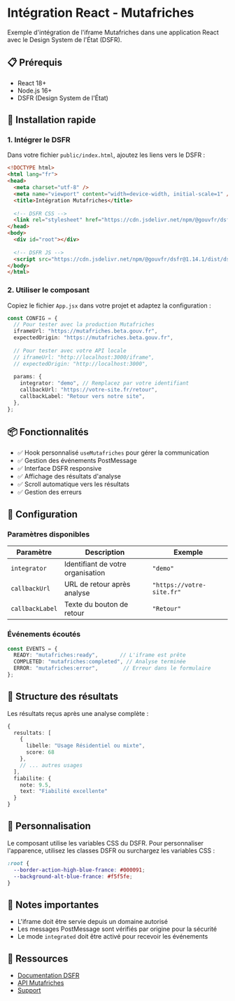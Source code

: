 # Intégration React - Mutafriches

Exemple d'intégration de l'iframe Mutafriches dans une application React avec le Design System de l'État (DSFR).

## 📋 Prérequis

- React 18+
- Node.js 16+
- DSFR (Design System de l'État)

## 🚀 Installation rapide

### 1. Intégrer le DSFR

Dans votre fichier `public/index.html`, ajoutez les liens vers le DSFR :

```html
<!DOCTYPE html>
<html lang="fr">
<head>
  <meta charset="utf-8" />
  <meta name="viewport" content="width=device-width, initial-scale=1" />
  <title>Intégration Mutafriches</title>
  
  <!-- DSFR CSS -->
  <link rel="stylesheet" href="https://cdn.jsdelivr.net/npm/@gouvfr/dsfr@1.14.1/dist/dsfr.min.css">
</head>
<body>
  <div id="root"></div>
  
  <!-- DSFR JS -->
  <script src="https://cdn.jsdelivr.net/npm/@gouvfr/dsfr@1.14.1/dist/dsfr.min.js"></script>
</body>
</html>
```

### 2. Utiliser le composant

Copiez le fichier `App.jsx` dans votre projet et adaptez la configuration :

```typescript
const CONFIG = {
  // Pour tester avec la production Mutafriches
  iframeUrl: "https://mutafriches.beta.gouv.fr",
  expectedOrigin: "https://mutafriches.beta.gouv.fr",
  
  // Pour tester avec votre API locale
  // iframeUrl: "http://localhost:3000/iframe",
  // expectedOrigin: "http://localhost:3000",
  
  params: {
    integrator: "demo", // Remplacez par votre identifiant
    callbackUrl: "https://votre-site.fr/retour",
    callbackLabel: "Retour vers notre site",
  },
};
```

## 📦 Fonctionnalités

- ✅ Hook personnalisé `useMutafriches` pour gérer la communication
- ✅ Gestion des événements PostMessage
- ✅ Interface DSFR responsive
- ✅ Affichage des résultats d'analyse
- ✅ Scroll automatique vers les résultats
- ✅ Gestion des erreurs

## 🔧 Configuration

### Paramètres disponibles

| Paramètre | Description | Exemple |
|-----------|-------------|---------|
| `integrator` | Identifiant de votre organisation | `"demo"` |
| `callbackUrl` | URL de retour après analyse | `"https://votre-site.fr"` |
| `callbackLabel` | Texte du bouton de retour | `"Retour"` |

### Événements écoutés

```typescript
const EVENTS = {
  READY: "mutafriches:ready",       // L'iframe est prête
  COMPLETED: "mutafriches:completed", // Analyse terminée
  ERROR: "mutafriches:error",        // Erreur dans le formulaire
};
```

## 📝 Structure des résultats

Les résultats reçus après une analyse complète :

```typescript
{
  resultats: [
    {
      libelle: "Usage Résidentiel ou mixte",
      score: 68
    },
    // ... autres usages
  ],
  fiabilite: {
    note: 9.5,
    text: "Fiabilité excellente"
  }
}
```

## 🎨 Personnalisation

Le composant utilise les variables CSS du DSFR. Pour personnaliser l'apparence, utilisez les classes DSFR ou surchargez les variables CSS :

```css
:root {
  --border-action-high-blue-france: #000091;
  --background-alt-blue-france: #f5f5fe;
}
```

## 📌 Notes importantes

- L'iframe doit être servie depuis un domaine autorisé
- Les messages PostMessage sont vérifiés par origine pour la sécurité
- Le mode `integrated` doit être activé pour recevoir les événements

## 🔗 Ressources

- [Documentation DSFR](https://www.systeme-de-design.gouv.fr/)
- [API Mutafriches](https://mutafriches.beta.gouv.fr)
- [Support](mailto:contact@mutafriches.beta.gouv.fr)
